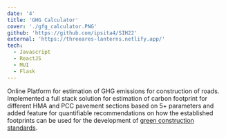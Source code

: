 ```yaml
---
date: '4'
title: 'GHG Calculator'
cover: './gfg_calculator.PNG'
github: 'https://github.com/ipsita4/SIH22'
external: 'https://threeares-lanterns.netlify.app/'
tech:
  - Javascript
  - ReactJS
  - MUI
  - Flask
---
```


Online Platform for estimation of GHG emissions for construction of roads.
Implemented a full stack solution for estimation of carbon footprint for different HMA and PCC pavement
sections based on 5+ parameters and added feature for quantifiable recommendations on how the established
footprints can be used for the development of [green construction standards](https://www.wbdg.org/resources/green-building-standards-and-certification-systems).
